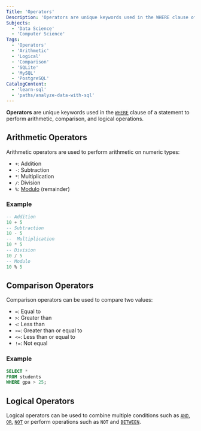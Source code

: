 ```yaml
---
Title: 'Operators'
Description: 'Operators are unique keywords used in the WHERE clause of a statement to perform arithmetic, comparison, and logical operations.'
Subjects:
  - 'Data Science'
  - 'Computer Science'
Tags:
  - 'Operators'
  - 'Arithmetic'
  - 'Logical'
  - 'Comparison'
  - 'SQLite'
  - 'MySQL'
  - 'PostgreSQL'
CatalogContent:
  - 'learn-sql'
  - 'paths/analyze-data-with-sql'
---
```


**Operators** are unique keywords used in the [`WHERE`](https://www.codecademy.com/resources/docs/sql/commands/where) clause of a statement to perform arithmetic, comparison, and logical operations.

## Arithmetic Operators

Arithmetic operators are used to perform arithmetic on numeric types:

- `+`: Addition
- `-`: Subtraction
- `*`: Multiplication
- `/`: Division
- `%`: [Modulo](https://www.codecademy.com/resources/docs/general/modulo) (remainder)

### Example

```sql
-- Addition
10 + 5
-- Subtraction
10 - 5
--  Multiplication
10 * 5
-- Division
10 / 5
-- Modulo
10 % 5
```

## Comparison Operators

Comparison operators can be used to compare two values:

- `=`: Equal to
- `>`: Greater than
- `<`: Less than
- `>=`: Greater than or equal to
- `<=`: Less than or equal to
- `!=`: Not equal

### Example

```sql
SELECT *
FROM students
WHERE gpa > 25;
```

## Logical Operators

Logical operators can be used to combine multiple conditions such as [`AND`](https://www.codecademy.com/resources/docs/sql/operators/and), [`OR`](https://www.codecademy.com/resources/docs/sql/operators/or), [`NOT`](https://www.codecademy.com/resources/docs/sql/operators/not) or perform operations such as `NOT` and [`BETWEEN`](https://www.codecademy.com/resources/docs/sql/operators/between).
